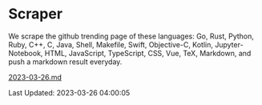 # Scraper

We scrape the github trending page of these languages: Go, Rust, Python, Ruby, C++, C, Java, Shell, Makefile, Swift, Objective-C, Kotlin, Jupyter-Notebook, HTML, JavaScript, TypeScript, CSS, Vue, TeX, Markdown, and push a markdown result everyday.

[2023-03-26.md](https://github.com/yangwenmai/github-trending-backup/blob/master/2023-03-26.md)

Last Updated: 2023-03-26 04:00:05